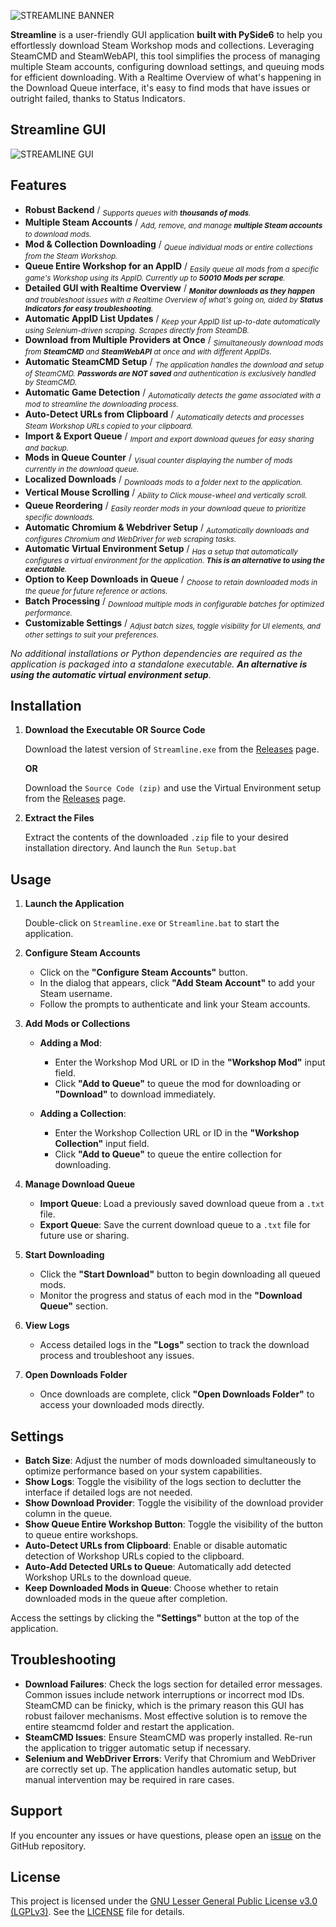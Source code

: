 ![STREAMLINE BANNER](https://github.com/user-attachments/assets/37c2c9d6-a393-4ed2-be74-bfce03b4bef9)

**Streamline** is a user-friendly GUI application **built with PySide6** to help you effortlessly download Steam Workshop mods and collections. Leveraging SteamCMD and SteamWebAPI, this tool simplifies the process of managing multiple Steam accounts, configuring download settings, and queuing mods for efficient downloading. With a Realtime Overview of what's happening in the Download Queue interface, it's easy to find mods that have issues or outright failed, thanks to Status Indicators.

## Streamline GUI
![STREAMLINE GUI](https://github.com/user-attachments/assets/307ac847-2cc3-42fd-92b8-08e91e681bae)


## Features

- **Robust Backend** / *<sub>Supports queues with **thousands of mods**.</sub>*
- **Multiple Steam Accounts** / *<sub>Add, remove, and manage **multiple Steam accounts** to download mods.</sub>*
- **Mod & Collection Downloading** / *<sub>Queue individual mods or entire collections from the Steam Workshop.</sub>*
- **Queue Entire Workshop for an AppID** / *<sub>Easily queue all mods from a specific game's Workshop using its AppID. Currently up to **50010 Mods per scrape**.</sub>*
- **Detailed GUI with Realtime Overview** / *<sub>**Monitor downloads as they happen** and troubleshoot issues with a Realtime Overview of what's going on, aided by **Status Indicators for easy troubleshooting**.</sub>*
- **Automatic AppID List Updates** / *<sub>Keep your AppID list up-to-date automatically using Selenium-driven scraping. Scrapes directly from SteamDB.</sub>*
- **Download from Multiple Providers at Once** / *<sub>Simultaneously download mods from **SteamCMD** and **SteamWebAPI** at once and with different AppIDs.</sub>*
- **Automatic SteamCMD Setup** / *<sub>The application handles the download and setup of SteamCMD. **Passwords are NOT saved** and authentication is exclusively handled by SteamCMD.</sub>*
- **Automatic Game Detection** / *<sub>Automatically detects the game associated with a mod to streamline the downloading process.</sub>*
- **Auto-Detect URLs from Clipboard** / *<sub>Automatically detects and processes Steam Workshop URLs copied to your clipboard.</sub>*
- **Import & Export Queue** / *<sub>Import and export download queues for easy sharing and backup.</sub>*
- **Mods in Queue Counter** / *<sub>Visual counter displaying the number of mods currently in the download queue.</sub>*
- **Localized Downloads** / *<sub>Downloads mods to a folder next to the application.</sub>*
- **Vertical Mouse Scrolling** / *<sub>Ability to Click mouse-wheel and vertically scroll.</sub>*
- **Queue Reordering** / *<sub>Easily reorder mods in your download queue to prioritize specific downloads.</sub>*
- **Automatic Chromium & Webdriver Setup** / *<sub>Automatically downloads and configures Chromium and WebDriver for web scraping tasks.</sub>*
- **Automatic Virtual Environment Setup** / *<sub>Has a setup that automatically configures a virtual environment for the application. **This is an alternative to using the executable**.</sub>*
- **Option to Keep Downloads in Queue** / *<sub>Choose to retain downloaded mods in the queue for future reference or actions.</sub>*
- **Batch Processing** / *<sub>Download multiple mods in configurable batches for optimized performance.</sub>*
- **Customizable Settings** / *<sub>Adjust batch sizes, toggle visibility for UI elements, and other settings to suit your preferences.</sub>*

*No additional installations or Python dependencies are required as the application is packaged into a standalone executable.* ***An alternative is using the automatic virtual environment setup***.

## Installation

1. **Download the Executable OR Source Code**

   Download the latest version of `Streamline.exe`  from the [Releases](https://github.com/dane-9/Streamline-Workshop-Downloader/releases) page.
   
   **OR**
   
   Download the `Source Code (zip)` and use the Virtual Environment setup from the [Releases](https://github.com/dane-9/Streamline-Workshop-Downloader/releases) page.

2. **Extract the Files**

   Extract the contents of the downloaded `.zip` file to your desired installation directory. And launch the `Run Setup.bat`



## Usage

1. **Launch the Application**

   Double-click on `Streamline.exe` or `Streamline.bat` to start the application.

2. **Configure Steam Accounts**

   - Click on the **"Configure Steam Accounts"** button.
   - In the dialog that appears, click **"Add Steam Account"** to add your Steam username.
   - Follow the prompts to authenticate and link your Steam accounts.

3. **Add Mods or Collections**

   - **Adding a Mod**:
     - Enter the Workshop Mod URL or ID in the **"Workshop Mod"** input field.
     - Click **"Add to Queue"** to queue the mod for downloading or **"Download"** to download immediately.

   - **Adding a Collection**:
     - Enter the Workshop Collection URL or ID in the **"Workshop Collection"** input field.
     - Click **"Add to Queue"** to queue the entire collection for downloading.

4. **Manage Download Queue**
   
   - **Import Queue**: Load a previously saved download queue from a `.txt` file.
   - **Export Queue**: Save the current download queue to a `.txt` file for future use or sharing.

5. **Start Downloading**

   - Click the **"Start Download"** button to begin downloading all queued mods.
   - Monitor the progress and status of each mod in the **"Download Queue"** section.

6. **View Logs**

   - Access detailed logs in the **"Logs"** section to track the download process and troubleshoot any issues.

7. **Open Downloads Folder**

   - Once downloads are complete, click **"Open Downloads Folder"** to access your downloaded mods directly.

## Settings

- **Batch Size**: Adjust the number of mods downloaded simultaneously to optimize performance based on your system capabilities.
- **Show Logs**: Toggle the visibility of the logs section to declutter the interface if detailed logs are not needed.
- **Show Download Provider**: Toggle the visibility of the download provider column in the queue.
- **Show Queue Entire Workshop Button**: Toggle the visibility of the button to queue entire workshops.
- **Auto-Detect URLs from Clipboard**: Enable or disable automatic detection of Workshop URLs copied to the clipboard.
- **Auto-Add Detected URLs to Queue**: Automatically add detected Workshop URLs to the download queue.
- **Keep Downloaded Mods in Queue**: Choose whether to retain downloaded mods in the queue after completion.

Access the settings by clicking the **"Settings"** button at the top of the application.

## Troubleshooting

- **Download Failures**: Check the logs section for detailed error messages. Common issues include network interruptions or incorrect mod IDs. SteamCMD can be finicky, which is the primary reason this GUI has robust failover mechanisms. Most effective solution is to remove the entire steamcmd folder and restart the application.
- **SteamCMD Issues**: Ensure SteamCMD was properly installed. Re-run the application to trigger automatic setup if necessary.
- **Selenium and WebDriver Errors**: Verify that Chromium and WebDriver are correctly set up. The application handles automatic setup, but manual intervention may be required in rare cases.

## Support 

If you encounter any issues or have questions, please open an [issue](https://github.com/dane-9/Streamline-Workshop-Downloader/issues) on the GitHub repository.

## License

This project is licensed under the [GNU Lesser General Public License v3.0 (LGPLv3)](https://www.gnu.org/licenses/lgpl-3.0.html). See the [LICENSE](LICENSE) file for details.
